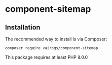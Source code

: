 # component-sitemap

Installation
------------

The recommended way to install is via Composer:

```
composer require vairogs/component-sitemap
```

This package requires at least PHP 8.0.0

